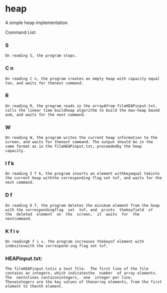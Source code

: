 # heap
A simple heap implementation

Command List:
### S
	On reading S, the program stops.
### C n
	On reading C n, the program creates an empty heap with capacity equal ton, and waits for thenext command.
### R
	On reading R, the program reads in the arrayAfrom fileHEAPinput.txt, calls the linear time buildheap algorithm to build the max-heap based onA, and waits for the next command.
### W
	On reading W, the program writes the current heap information to the screen, and waits for thenext command. The output should be in the same format as in the fileHEAPinput.txt, proceededby the heap capacity.
### I f k
	On reading I f k, the program inserts an element withkeyequal tokinto the current heap withthe corresponding flag set tof, and waits for the next command.
### D f
	On reading D f, the program deletes the minimum element from the heap with the correspondingflag  set  tof, and  prints  thekeyfield  of  the  deleted  element  on  the  screen,  it  waits  for  the  nextcommand.
### K f i v
	On readingK f i v, the program increases thekeyof element with indexitovwith the correspond-ing flag set tof.

### HEAPinput.txt:
	The fileHEAPinput.txtis a text file.  The first line of the file contains an integern, which indicatesthe  number  of array elements.   The  nextnlines containnintegers,  one  integer per line. Theseintegers are the key values of thenarray elements, from the first element to thenth element.
